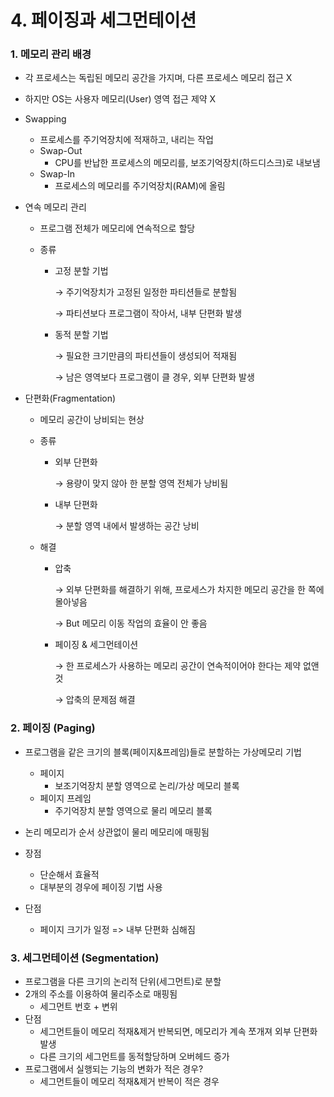 # 4. 페이징과 세그먼테이션



### 1. 메모리 관리 배경

* 각 프로세스는 독립된 메모리 공간을 가지며, 다른 프로세스 메모리 접근 X

* 하지만 OS는 사용자 메모리(User) 영역 접근 제약 X

* Swapping

  * 프로세스를 주기억장치에 적재하고, 내리는 작업
  * Swap-Out
    * CPU를 반납한 프로세스의 메모리를, 보조기억장치(하드디스크)로 내보냄
  * Swap-In
    * 프로세스의 메모리를 주기억장치(RAM)에 올림

* 연속 메모리 관리

  * 프로그램 전체가 메모리에 연속적으로 할당

  * 종류

    * 고정 분할 기법

      →   주기억장치가 고정된 일정한 파티션들로 분할됨

      →   파티션보다 프로그램이 작아서, 내부 단편화 발생

    * 동적 분할 기법

      →   필요한 크기만큼의 파티션들이 생성되어 적재됨

      →   남은 영역보다 프로그램이 클 경우, 외부 단편화 발생

* 단편화(Fragmentation)

  * 메모리 공간이 낭비되는 현상

  * 종류

    * 외부 단편화

      →   용량이 맞지 않아 한 분할 영역 전체가 낭비됨

    * 내부 단편화

      →   분할 영역 내에서 발생하는 공간 낭비

  * 해결 

    * 압축

      →   외부 단편화를 해결하기 위해, 프로세스가 차지한 메모리 공간을 한 쪽에 몰아넣음

      →   But 메모리 이동 작업의 효율이 안 좋음

    * 페이징 & 세그먼테이션

      →   한 프로세스가 사용하는 메모리 공간이 연속적이어야 한다는 제약 없앤 것

      →   압축의 문제점 해결



### 2. 페이징 (Paging)

* 프로그램을 같은 크기의 블록(페이지&프레임)들로 분할하는 가상메모리 기법
  * 페이지
    * 보조기억장치 분할 영역으로 논리/가상 메모리 블록
  * 페이지 프레임
    * 주기억장치 분할 영역으로  물리 메모리 블록
* 논리 메모리가 순서 상관없이 물리 메모리에 매핑됨
* 장점
  * 단순해서 효율적
  * 대부분의 경우에 페이징 기법 사용
  
* 단점
  * 페이지 크기가 일정 => 내부 단편화 심해짐



### 3. 세그먼테이션 (Segmentation)

* 프로그램을 다른 크기의 논리적 단위(세그먼트)로 분할
* 2개의 주소를 이용하여 물리주소로 매핑됨
  * 세그먼트 번호 + 변위
* 단점
  * 세그먼트들이 메모리 적재&제거 반복되면, 메모리가 계속 쪼개져 외부 단편화 발생
  * 다른 크기의 세그먼트를 동적할당하며 오버헤드 증가
* 프로그램에서 실행되는 기능의 변화가 적은 경우? 
  * 세그먼트들이 메모리 적재&제거 반복이 적은 경우